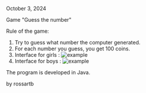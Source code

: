 October 3, 2024

Game "Guess the number"

Rule of the game:
1) Try to guess what number the computer generated.
2) For each number you guess, you get 100 coins.
3) Interface for girls :
   ![example](src/main/resources/girl.png)
4) Interface for boys  :
   ![example](src/main/resources/boy.png)

The program is developed in Java.

by rossartb
